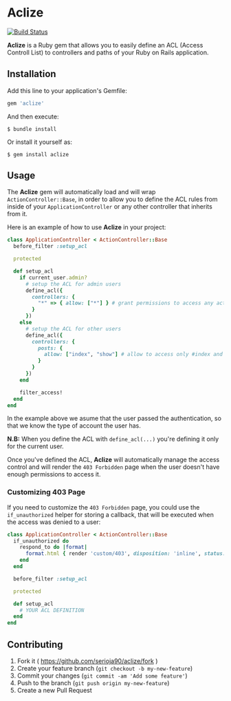 # Aclize #

[![Build Status](https://travis-ci.org/serioja90/aclize.svg)](https://travis-ci.org/serioja90/aclize)

__Aclize__ is a Ruby gem that allows you to easily define an ACL (Access Controll List) to controllers and paths of your Ruby on Rails application.

## Installation

Add this line to your application's Gemfile:

```ruby
gem 'aclize'
```

And then execute:

    $ bundle install

Or install it yourself as:

    $ gem install aclize

## Usage

The __Aclize__ gem will automatically load and will wrap `ActionController::Base`, in order to allow you to define the ACL rules from inside of your `ApplicationController` or any other controller that inherits from it.

Here is an example of how to use __Aclize__ in your project:

```ruby
class ApplicationController < ActionController::Base
  before_filter :setup_acl

  protected

  def setup_acl
    if current_user.admin?
      # setup the ACL for admin users
      define_acl({
        controllers: {
          "*" => { allow: ["*"] } # grant permissions to access any action of any controller
        }
      })
    else
      # setup the ACL for other users
      define_acl({
        controllers: {
          posts: {
            allow: ["index", "show"] # allow to access only #index and #show actions of PostsController
          }
        }
      })
    end

    filter_access!
  end
end
```

In the example above we asume that the user passed the authentication, so that we know the type of account the user has.

__N.B:__ When you define the ACL with `define_acl(...)` you're defining it only for the current user.

Once you've defined the ACL, __Aclize__ will automatically manage the access control and will render the `403 Forbidden` page when the user doesn't have enough permissions to access it.

### Customizing 403 Page ###

If you need to customize the `403 Forbidden` page, you could use the `if_unauthorized` helper for storing a callback, that will be executed when the access was denied to a user:

```ruby
class ApplicationController < ActionController::Base
  if_unauthorized do
    respond_to do |format|
      format.html { render 'custom/403', disposition: 'inline', status: 403 }
    end
  end

  before_filter :setup_acl

  protected

  def setup_acl
    # YOUR ACL DEFINITION
  end
end
```


## Contributing

1. Fork it ( https://github.com/serioja90/aclize/fork )
2. Create your feature branch (`git checkout -b my-new-feature`)
3. Commit your changes (`git commit -am 'Add some feature'`)
4. Push to the branch (`git push origin my-new-feature`)
5. Create a new Pull Request

